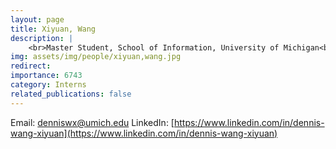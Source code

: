```yaml
---
layout: page
title: Xiyuan, Wang
description: |
    <br>Master Student, School of Information, University of Michigan<br>Jan 2024 -- Present
img: assets/img/people/xiyuan,wang.jpg
redirect: 
importance: 6743
category: Interns
related_publications: false
---
```

Email: [denniswx@umich.edu](mailto:denniswx@umich.edu)
LinkedIn: [https://www.linkedin.com/in/dennis-wang-xiyuan](https://www.linkedin.com/in/dennis-wang-xiyuan)
